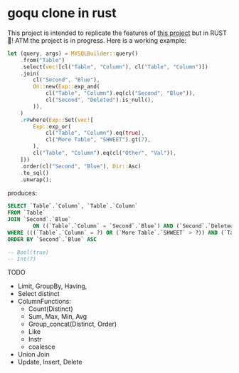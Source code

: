 # goqu clone in rust

This project is intended to replicate the features of [this project](https://doug-martin.github.io/goqu/docs/database.html) but in RUST 🦀! ATM the project is in progress. Here is a working example:

```rust
let (query, args) = MYSQLBuilder::query()
    .from("Table")
    .select(vec![cl("Table", "Column"), cl("Table", "Column")])
    .join(
        cl("Second", "Blue"),
        On::new(Exp::exp_and(
            cl("Table", "Column").eq(cl("Second", "Blue")),
            cl("Second", "Deleted").is_null(),
        )),
    )
    .r#where(Exp::Set(vec![
        Exp::exp_or(
            cl("Table", "Column").eq(true),
            cl("More Table", "SHWEET").gt(7),
        ),
        cl("Table", "Column").eq(cl("Other", "Val")),
    ]))
    .order(cl("Second", "Blue"), Dir::Asc)
    .to_sql()
    .unwrap();
```

produces:

```sql
SELECT `Table`.`Column`, `Table`.`Column`
FROM `Table`
JOIN `Second`.`Blue`
        ON ((`Table`.`Column` = `Second`.`Blue`) AND (`Second`.`Deleted` IS NULL))
WHERE (((`Table`.`Column` = ?) OR (`More Table`.`SHWEET` > ?)) AND (`Table`.`Column` = `Other`.`Val`))
ORDER BY `Second`.`Blue` ASC

-- Bool(true)
-- Int(7)
```

TODO
- Limit, GroupBy, Having,
- Select distinct
- ColumnFunctions: 
    - Count(Distinct)
    - Sum, Max, Min, Avg
    - Group_concat(Distinct, Order)
    - Like
    - Instr
    - coalesce
- Union Join
- Update, Insert, Delete